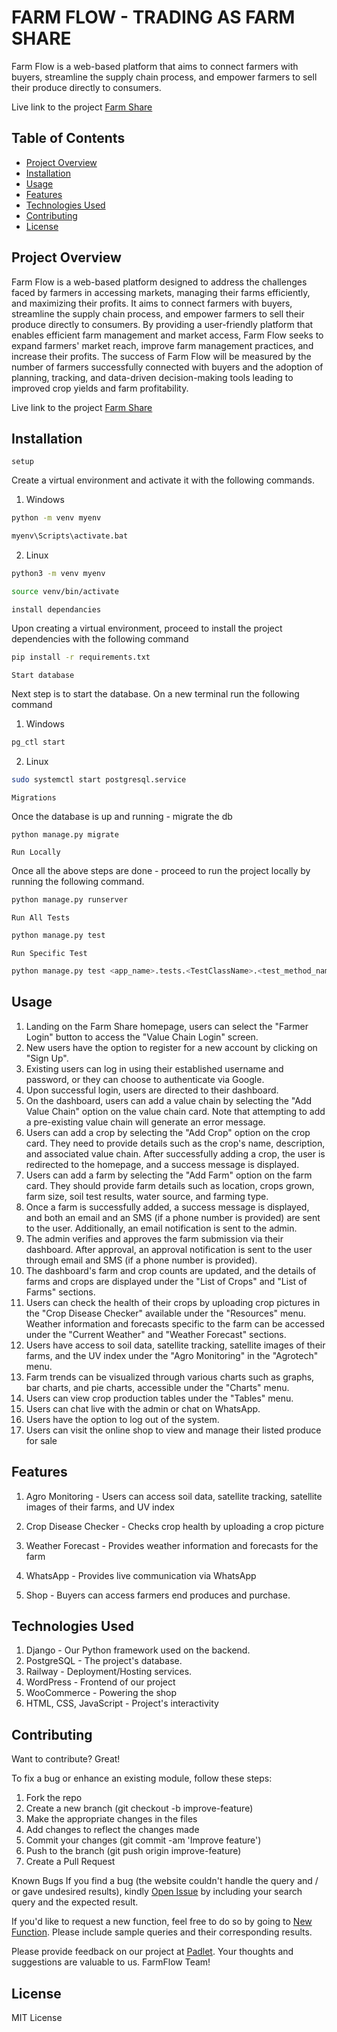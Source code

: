 # FARM FLOW - TRADING AS FARM SHARE 

Farm Flow is a web-based platform that aims to connect farmers with buyers, streamline the supply chain process, and empower farmers to sell their produce directly to consumers. 

Live link to the project
[Farm Share](https://farmshare.co.ke/)

## Table of Contents

- [Project Overview](#project-overview)
- [Installation](#installation)
- [Usage](#usage)
- [Features](#features)
- [Technologies Used](#technologies-used)
- [Contributing](#contributing)
- [License](#license)

## Project Overview

Farm Flow is a web-based platform designed to address the challenges faced by farmers in accessing markets, managing their farms efficiently, and maximizing their profits. It aims to connect farmers with buyers, streamline the supply chain process, and empower farmers to sell their produce directly to consumers. By providing a user-friendly platform that enables efficient farm management and market access, Farm Flow seeks to expand farmers' market reach, improve farm management practices, and increase their profits. The success of Farm Flow will be measured by the number of farmers successfully connected with buyers and the adoption of planning, tracking, and data-driven decision-making tools leading to improved crop yields and farm profitability.


Live link to the project
[Farm Share](https://farmshare.co.ke/)

## Installation


`setup`

Create a virtual environment and activate it with the following commands. 

1. Windows
```bash
python -m venv myenv
```

```bash
myenv\Scripts\activate.bat
```

2. Linux

``` bash 
python3 -m venv myenv 
```

```bash
source venv/bin/activate  
```


`install dependancies`

Upon creating a virtual environment, proceed to install the project dependencies with the following command

```bash
pip install -r requirements.txt
```

`Start database`

Next step  is to start the database. On a new terminal run the following command

1. Windows

```bash
pg_ctl start
```
2. Linux

```bash
sudo systemctl start postgresql.service 
```

`Migrations`

Once the database is up and running - migrate the db 

```bash
python manage.py migrate 
```

`Run Locally`

Once all the above steps are done - proceed to run the project locally by running the following command. 

```bash
python manage.py runserver
```

`Run All Tests`
```bash 
python manage.py test
```

`Run Specific Test`
```bash 
python manage.py test <app_name>.tests.<TestClassName>.<test_method_name>
```

## Usage

1. Landing on the Farm Share homepage, users can select the "Farmer Login" button to access the "Value Chain Login" screen.
2. New users have the option to register for a new account by clicking on "Sign Up".
3. Existing users can log in using their established username and password, or they can choose to authenticate via Google.
4. Upon successful login, users are directed to their dashboard.
5. On the dashboard, users can add a value chain by selecting the "Add Value Chain" option on the value chain card. Note that attempting to add a pre-existing value chain will generate an error message.
6. Users can add a crop by selecting the "Add Crop" option on the crop card. They need to provide details such as the crop's name, description, and associated value chain. After successfully adding a crop, the user is redirected to the homepage, and a success message is displayed.
7. Users can add a farm by selecting the "Add Farm" option on the farm card. They should provide farm details such as location, crops grown, farm size, soil test results, water source, and farming type.
8. Once a farm is successfully added, a success message is displayed, and both an email and an SMS (if a phone number is provided) are sent to the user. Additionally, an email notification is sent to the admin.
9. The admin verifies and approves the farm submission via their dashboard. After approval, an approval notification is sent to the user through email and SMS (if a phone number is provided).
10. The dashboard's farm and crop counts are updated, and the details of farms and crops are displayed under the "List of Crops" and "List of Farms" sections.
11. Users can check the health of their crops by uploading crop pictures in the "Crop Disease Checker" available under the "Resources" menu.
Weather information and forecasts specific to the farm can be accessed under the "Current Weather" and "Weather Forecast" sections.
12. Users have access to soil data, satellite tracking, satellite images of their farms, and the UV index under the "Agro Monitoring" in the "Agrotech" menu.
13. Farm trends can be visualized through various charts such as graphs, bar charts, and pie charts, accessible under the "Charts" menu.
14. Users can view crop production tables under the "Tables" menu.
15. Users can chat live with the admin or chat on WhatsApp.
16. Users have the option to log out of the system.
17. Users can visit the online shop to view and manage their listed produce for sale

## Features

1. Agro Monitoring - Users can access soil data, satellite tracking, satellite images of their farms, and UV
index

2. Crop Disease Checker - Checks crop health by uploading a crop picture

3. Weather Forecast - Provides weather information and forecasts for the farm

4. WhatsApp - Provides live communication via WhatsApp

5. Shop - Buyers can access farmers end produces and purchase. 


## Technologies Used


1. Django - Our Python framework used on the backend.
2. PostgreSQL - The project's database. 
3. Railway - Deployment/Hosting services.
4. WordPress - Frontend of our project
5. WooCommerce - Powering the shop
6. HTML, CSS, JavaScript - Project's interactivity

## Contributing

Want to contribute? Great!

To fix a bug or enhance an existing module, follow these steps:

1. Fork the repo
2. Create a new branch (git checkout -b improve-feature)
3. Make the appropriate changes in the files
4. Add changes to reflect the changes made
5. Commit your changes (git commit -am 'Improve feature')
6. Push to the branch (git push origin improve-feature)
8. Create a Pull Request

Known Bugs
If you find a bug (the website couldn't handle the query and / or gave undesired results), kindly [Open Issue](https://github.com/KabuyaSamuel/Farm-Flow/issues/new)   by including your search query and the expected result.

If you'd like to request a new function, feel free to do so by going to [New Function](https://github.com/KabuyaSamuel/Farm-Flow/issues/new). Please include sample queries and their corresponding results.

Please provide feedback on our project at [Padlet](https://padlet.com/samuelkabuya/farmflow-feedback-padlet-g95u07gsjwyig7sd). Your thoughts and suggestions are valuable to us. FarmFlow Team!


## License

MIT License




